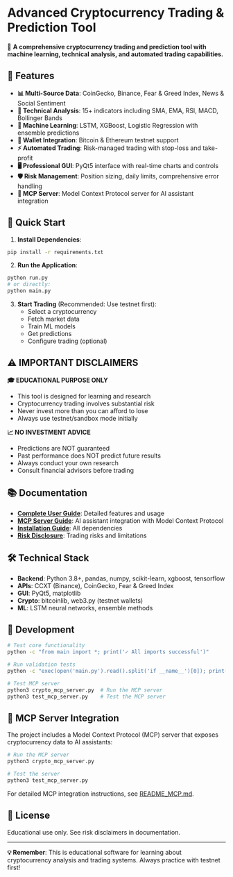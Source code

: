 # Advanced Cryptocurrency Trading & Prediction Tool

🚀 **A comprehensive cryptocurrency trading and prediction tool with machine learning, technical analysis, and automated trading capabilities.**

## 🌟 Features

- **📊 Multi-Source Data**: CoinGecko, Binance, Fear & Greed Index, News & Social Sentiment
- **🔬 Technical Analysis**: 15+ indicators including SMA, EMA, RSI, MACD, Bollinger Bands
- **🤖 Machine Learning**: LSTM, XGBoost, Logistic Regression with ensemble predictions
- **💼 Wallet Integration**: Bitcoin & Ethereum testnet support
- **⚡ Automated Trading**: Risk-managed trading with stop-loss and take-profit
- **🖥️ Professional GUI**: PyQt5 interface with real-time charts and controls
- **🛡️ Risk Management**: Position sizing, daily limits, comprehensive error handling
- **🔌 MCP Server**: Model Context Protocol server for AI assistant integration

## 🚀 Quick Start

1. **Install Dependencies**:
```bash
pip install -r requirements.txt
```

2. **Run the Application**:
```bash
python run.py
# or directly:
python main.py
```

3. **Start Trading** (Recommended: Use testnet first):
   - Select a cryptocurrency
   - Fetch market data
   - Train ML models
   - Get predictions
   - Configure trading (optional)

## ⚠️ IMPORTANT DISCLAIMERS

**🎓 EDUCATIONAL PURPOSE ONLY**
- This tool is designed for learning and research
- Cryptocurrency trading involves substantial risk
- Never invest more than you can afford to lose
- Always use testnet/sandbox mode initially

**📈 NO INVESTMENT ADVICE**
- Predictions are NOT guaranteed
- Past performance does NOT predict future results
- Always conduct your own research
- Consult financial advisors before trading

## 📚 Documentation

- **[Complete User Guide](README_APP.md)**: Detailed features and usage
- **[MCP Server Guide](README_MCP.md)**: AI assistant integration with Model Context Protocol
- **[Installation Guide](requirements.txt)**: All dependencies
- **[Risk Disclosure](README_APP.md#important-disclaimers)**: Trading risks and limitations

## 🛠️ Technical Stack

- **Backend**: Python 3.8+, pandas, numpy, scikit-learn, xgboost, tensorflow
- **APIs**: CCXT (Binance), CoinGecko, Fear & Greed Index
- **GUI**: PyQt5, matplotlib
- **Crypto**: bitcoinlib, web3.py (testnet wallets)
- **ML**: LSTM neural networks, ensemble methods

## 🔧 Development

```bash
# Test core functionality
python -c "from main import *; print('✓ All imports successful')"

# Run validation tests
python -c "exec(open('main.py').read().split('if __name__')[0]); print('✓ Tests passed')"

# Test MCP server
python3 crypto_mcp_server.py  # Run the MCP server
python3 test_mcp_server.py    # Test the MCP server
```

## 🔌 MCP Server Integration

The project includes a Model Context Protocol (MCP) server that exposes cryptocurrency data to AI assistants:

```bash
# Run the MCP server
python3 crypto_mcp_server.py

# Test the server
python3 test_mcp_server.py
```

For detailed MCP integration instructions, see [README_MCP.md](README_MCP.md).

## 📄 License

Educational use only. See risk disclaimers in documentation.

---

**💡 Remember**: This is educational software for learning about cryptocurrency analysis and trading systems. Always practice with testnet first!